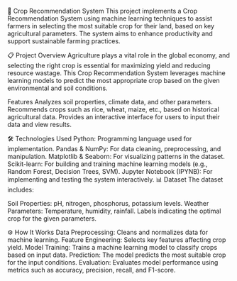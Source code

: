 🌾 Crop Recommendation System
This project implements a Crop Recommendation System using machine learning techniques to assist farmers in selecting the most suitable crop for their land, based on key agricultural parameters. The system aims to enhance productivity and support sustainable farming practices.

📋 Project Overview
Agriculture plays a vital role in the global economy, and selecting the right crop is essential for maximizing yield and reducing resource wastage. This Crop Recommendation System leverages machine learning models to predict the most appropriate crop based on the given environmental and soil conditions.

Features
Analyzes soil properties, climate data, and other parameters.
Recommends crops such as rice, wheat, maize, etc., based on historical agricultural data.
Provides an interactive interface for users to input their data and view results.

🛠️ Technologies Used
Python: Programming language used for implementation.
Pandas & NumPy: For data cleaning, preprocessing, and manipulation.
Matplotlib & Seaborn: For visualizing patterns in the dataset.
Scikit-learn: For building and training machine learning models (e.g., Random Forest, Decision Trees, SVM).
Jupyter Notebook (IPYNB): For implementing and testing the system interactively.
📊 Dataset
The dataset includes:

Soil Properties: pH, nitrogen, phosphorus, potassium levels.
Weather Parameters: Temperature, humidity, rainfall.
Labels indicating the optimal crop for the given parameters.

⚙️ How It Works
Data Preprocessing: Cleans and normalizes data for machine learning.
Feature Engineering: Selects key features affecting crop yield.
Model Training: Trains a machine learning model to classify crops based on input data.
Prediction: The model predicts the most suitable crop for the input conditions.
Evaluation: Evaluates model performance using metrics such as accuracy, precision, recall, and F1-score.
